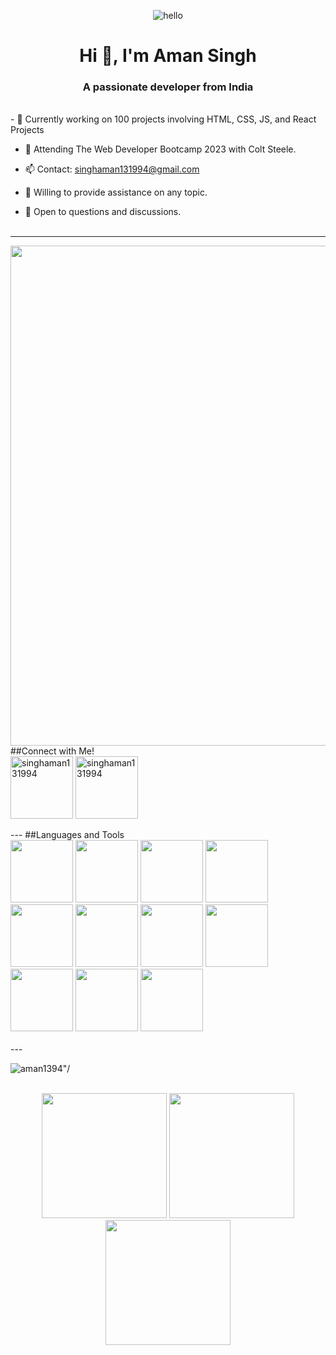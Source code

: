 <p align="center"> <img src="https://raw.githubusercontent.com/Vrindagupta6828/Vrindagupta6828/master/assest/hello.gif" alt="hello" /> </p>
<h1 align="center">Hi 👋, I'm <span>Aman Singh</span> </h1>
<h3 align="center">A passionate developer from India</h3>
<br>
- 🔭 Currently working on 100 projects involving HTML, CSS, JS, and React Projects 

- 🌱 Attending The Web Developer Bootcamp 2023 with Colt Steele.
  
- 📫 Contact: singhaman131994@gmail.com
  
- 💬 Willing to provide assistance on any topic.
  
- 💬 Open to questions and discussions.
<br><br>
---
<img src="https://user-images.githubusercontent.com/74038190/212750672-2f3f2b50-c84f-4ed8-a60a-849ae69ff9df.gif" width="800">
<br>
##Connect with Me!
<div align="left">
   <a href="https://www.linkedin.com/in/aman-singh-855a20105/" target="blank"><img align="center" src="https://user-images.githubusercontent.com/74038190/235294012-0a55e343-37ad-4b0f-924f-c8431d9d2483.gif" alt="singhaman131994" width="100"/></a>
   <a href="https://twitter.com/singhaman131994" target="blank"><img align="center" src="https://github-production-user-asset-6210df.s3.amazonaws.com/74038190/241765460-cc4fe88c-7f7a-41d8-b449-34b7a178c1c6.gif" alt="singhaman131994" width="100"/></a>
</div>
<br>
---
##Languages and Tools
<div align="left">
    <img src="https://user-images.githubusercontent.com/74038190/212257454-16e3712e-945a-4ca2-b238-408ad0bf87e6.gif" width="100">
    <img src="https://user-images.githubusercontent.com/74038190/212257468-1e9a91f1-b626-4baa-b15d-5c385dfa7ed2.gif" width="100">
    <img src="https://user-images.githubusercontent.com/74038190/212257465-7ce8d493-cac5-494e-982a-5a9deb852c4b.gif" width="100">
    <img src="https://user-images.githubusercontent.com/74038190/212257460-738ff738-247f-4445-a718-cdd0ca76e2db.gif" width="100">
    <img src="https://user-images.githubusercontent.com/74038190/212257467-871d32b7-e401-42e8-a166-fcfd7baa4c6b.gif" width="100">
    <img src="https://user-images.githubusercontent.com/74038190/212280805-9bcb336b-8c55-46a8-abf8-ff286ab55472.gif" width="100">
    <img src="https://user-images.githubusercontent.com/74038190/212281775-b468df30-4edc-4bf8-a4ee-f52e1aaddc86.gif" width="100">
    <img src="https://github-production-user-asset-6210df.s3.amazonaws.com/74038190/238200426-29fd6286-4e7b-4d6c-818f-c4765d5e39a9.gif" width="100">
    <img src="https://github-production-user-asset-6210df.s3.amazonaws.com/74038190/238200620-398b19b1-9aae-4c1f-8bc0-d172a2c08d68.gif" width="100">
    <img src="https://github-production-user-asset-6210df.s3.amazonaws.com/74038190/238200428-67f477ed-6624-42da-99f0-1a7b1a16eecb.gif" width="100">
    <img src="https://github-production-user-asset-6210df.s3.amazonaws.com/74038190/238200433-3fb2cdf6-8920-462e-87a4-95af376418aa.gif" width="100">
</div>
<br>
---
<p><img src="https://github-readme-stats.vercel.app/api/top-langs/?username=aman1394&layout=compact" alt=aman1394"/></p>
<br>
<div align="center">
      <img src="https://user-images.githubusercontent.com/74038190/213866269-5d00981c-7c98-46d7-8a8e-16f462f15227.gif" width="200" />
      <img src="https://user-images.githubusercontent.com/74038190/213866269-5d00981c-7c98-46d7-8a8e-16f462f15227.gif" width="200" />
      <img src="https://user-images.githubusercontent.com/74038190/213866269-5d00981c-7c98-46d7-8a8e-16f462f15227.gif" width="200" />
</div>


